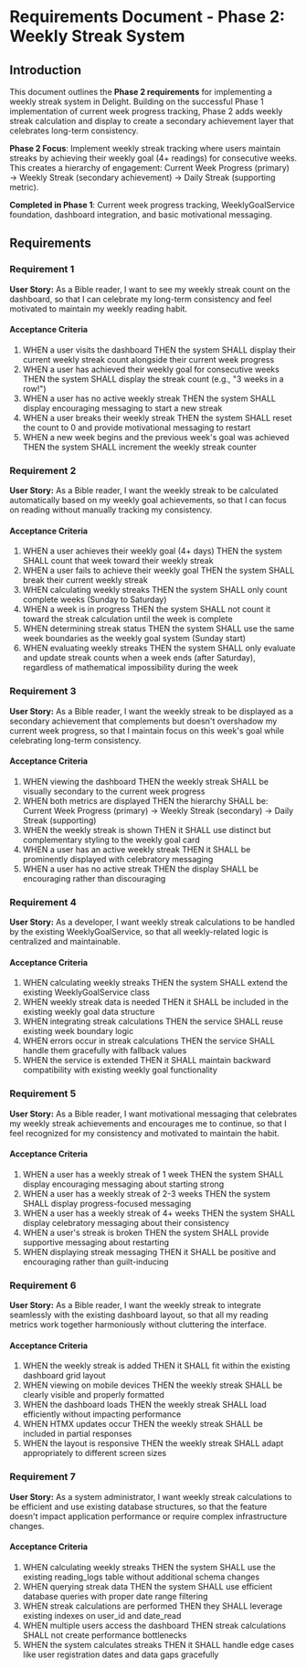 # Requirements Document - Phase 2: Weekly Streak System

## Introduction

This document outlines the **Phase 2 requirements** for implementing a weekly streak system in Delight. Building on the successful Phase 1 implementation of current week progress tracking, Phase 2 adds weekly streak calculation and display to create a secondary achievement layer that celebrates long-term consistency.

**Phase 2 Focus**: Implement weekly streak tracking where users maintain streaks by achieving their weekly goal (4+ readings) for consecutive weeks. This creates a hierarchy of engagement: Current Week Progress (primary) → Weekly Streak (secondary achievement) → Daily Streak (supporting metric).

**Completed in Phase 1**: Current week progress tracking, WeeklyGoalService foundation, dashboard integration, and basic motivational messaging.

## Requirements

### Requirement 1

**User Story:** As a Bible reader, I want to see my weekly streak count on the dashboard, so that I can celebrate my long-term consistency and feel motivated to maintain my weekly reading habit.

#### Acceptance Criteria

1. WHEN a user visits the dashboard THEN the system SHALL display their current weekly streak count alongside their current week progress
2. WHEN a user has achieved their weekly goal for consecutive weeks THEN the system SHALL display the streak count (e.g., "3 weeks in a row!")
3. WHEN a user has no active weekly streak THEN the system SHALL display encouraging messaging to start a new streak
4. WHEN a user breaks their weekly streak THEN the system SHALL reset the count to 0 and provide motivational messaging to restart
5. WHEN a new week begins and the previous week's goal was achieved THEN the system SHALL increment the weekly streak counter

### Requirement 2

**User Story:** As a Bible reader, I want the weekly streak to be calculated automatically based on my weekly goal achievements, so that I can focus on reading without manually tracking my consistency.

#### Acceptance Criteria

1. WHEN a user achieves their weekly goal (4+ days) THEN the system SHALL count that week toward their weekly streak
2. WHEN a user fails to achieve their weekly goal THEN the system SHALL break their current weekly streak
3. WHEN calculating weekly streaks THEN the system SHALL only count complete weeks (Sunday to Saturday)
4. WHEN a week is in progress THEN the system SHALL not count it toward the streak calculation until the week is complete
5. WHEN determining streak status THEN the system SHALL use the same week boundaries as the weekly goal system (Sunday start)
6. WHEN evaluating weekly streaks THEN the system SHALL only evaluate and update streak counts when a week ends (after Saturday), regardless of mathematical impossibility during the week

### Requirement 3

**User Story:** As a Bible reader, I want the weekly streak to be displayed as a secondary achievement that complements but doesn't overshadow my current week progress, so that I maintain focus on this week's goal while celebrating long-term consistency.

#### Acceptance Criteria

1. WHEN viewing the dashboard THEN the weekly streak SHALL be visually secondary to the current week progress
2. WHEN both metrics are displayed THEN the hierarchy SHALL be: Current Week Progress (primary) → Weekly Streak (secondary) → Daily Streak (supporting)
3. WHEN the weekly streak is shown THEN it SHALL use distinct but complementary styling to the weekly goal card
4. WHEN a user has an active weekly streak THEN it SHALL be prominently displayed with celebratory messaging
5. WHEN a user has no active streak THEN the display SHALL be encouraging rather than discouraging

### Requirement 4

**User Story:** As a developer, I want weekly streak calculations to be handled by the existing WeeklyGoalService, so that all weekly-related logic is centralized and maintainable.

#### Acceptance Criteria

1. WHEN calculating weekly streaks THEN the system SHALL extend the existing WeeklyGoalService class
2. WHEN weekly streak data is needed THEN it SHALL be included in the existing weekly goal data structure
3. WHEN integrating streak calculations THEN the service SHALL reuse existing week boundary logic
4. WHEN errors occur in streak calculations THEN the service SHALL handle them gracefully with fallback values
5. WHEN the service is extended THEN it SHALL maintain backward compatibility with existing weekly goal functionality

### Requirement 5

**User Story:** As a Bible reader, I want motivational messaging that celebrates my weekly streak achievements and encourages me to continue, so that I feel recognized for my consistency and motivated to maintain the habit.

#### Acceptance Criteria

1. WHEN a user has a weekly streak of 1 week THEN the system SHALL display encouraging messaging about starting strong
2. WHEN a user has a weekly streak of 2-3 weeks THEN the system SHALL display progress-focused messaging
3. WHEN a user has a weekly streak of 4+ weeks THEN the system SHALL display celebratory messaging about their consistency
4. WHEN a user's streak is broken THEN the system SHALL provide supportive messaging about restarting
5. WHEN displaying streak messaging THEN it SHALL be positive and encouraging rather than guilt-inducing

### Requirement 6

**User Story:** As a Bible reader, I want the weekly streak to integrate seamlessly with the existing dashboard layout, so that all my reading metrics work together harmoniously without cluttering the interface.

#### Acceptance Criteria

1. WHEN the weekly streak is added THEN it SHALL fit within the existing dashboard grid layout
2. WHEN viewing on mobile devices THEN the weekly streak SHALL be clearly visible and properly formatted
3. WHEN the dashboard loads THEN the weekly streak SHALL load efficiently without impacting performance
4. WHEN HTMX updates occur THEN the weekly streak SHALL be included in partial responses
5. WHEN the layout is responsive THEN the weekly streak SHALL adapt appropriately to different screen sizes

### Requirement 7

**User Story:** As a system administrator, I want weekly streak calculations to be efficient and use existing database structures, so that the feature doesn't impact application performance or require complex infrastructure changes.

#### Acceptance Criteria

1. WHEN calculating weekly streaks THEN the system SHALL use the existing reading_logs table without additional schema changes
2. WHEN querying streak data THEN the system SHALL use efficient database queries with proper date range filtering
3. WHEN streak calculations are performed THEN they SHALL leverage existing indexes on user_id and date_read
4. WHEN multiple users access the dashboard THEN streak calculations SHALL not create performance bottlenecks
5. WHEN the system calculates streaks THEN it SHALL handle edge cases like user registration dates and data gaps gracefully
